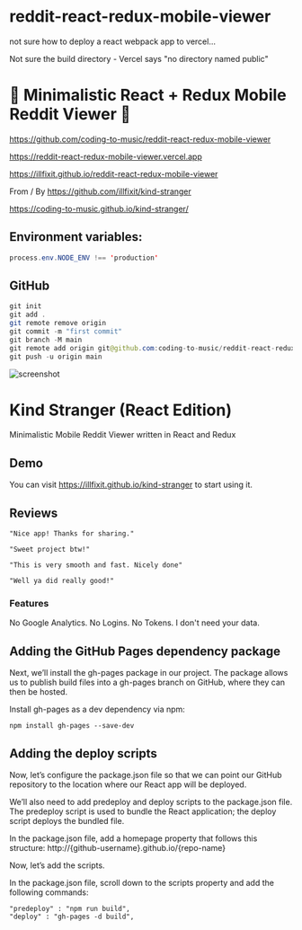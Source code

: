 # reddit-react-redux-mobile-viewer

not sure how to deploy a react webpack app to vercel...

Not sure the build directory - Vercel says "no directory named public"

# 🚀 Minimalistic React + Redux Mobile Reddit Viewer 🚀

https://github.com/coding-to-music/reddit-react-redux-mobile-viewer

https://reddit-react-redux-mobile-viewer.vercel.app

https://illfixit.github.io/reddit-react-redux-mobile-viewer

From / By https://github.com/illfixit/kind-stranger

https://coding-to-music.github.io/kind-stranger/

## Environment variables:

```java
process.env.NODE_ENV !== 'production'
```

## GitHub

```java
git init
git add .
git remote remove origin
git commit -m "first commit"
git branch -M main
git remote add origin git@github.com:coding-to-music/reddit-react-redux-mobile-viewer.git
git push -u origin main
```


![screenshot](https://i.redd.it/9go05rx77bx61.jpg)


# Kind Stranger (React Edition)
Minimalistic Mobile Reddit Viewer written in React and Redux

## Demo
You can visit https://illfixit.github.io/kind-stranger to start using it.

## Reviews

```
"Nice app! Thanks for sharing."
```

```
"Sweet project btw!"
```

```
"This is very smooth and fast. Nicely done"
```

```
"Well ya did really good!"
```

### Features
No Google Analytics. No Logins. No Tokens. I don't need your data.

## Adding the GitHub Pages dependency package
Next, we’ll install the gh-pages package in our project. The package allows us to publish build files into a gh-pages branch on GitHub, where they can then be hosted.

Install gh-pages as a dev dependency via npm:

```
npm install gh-pages --save-dev
```
## Adding the deploy scripts
Now, let’s configure the package.json file so that we can point our GitHub repository to the location where our React app will be deployed.

We’ll also need to add predeploy and deploy scripts to the package.json file. The predeploy script is used to bundle the React application; the deploy script deploys the bundled file.

In the package.json file, add a homepage property that follows this structure: http://{github-username}.github.io/{repo-name}

Now, let’s add the scripts.

In the package.json file, scroll down to the scripts property and add the following commands:

```
"predeploy" : "npm run build",
"deploy" : "gh-pages -d build",
```

